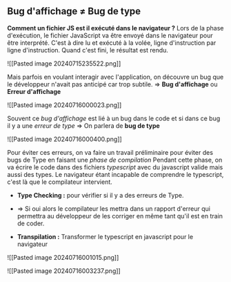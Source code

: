 
## Bug d'affichage ≠ Bug de type

**Comment un fichier JS est il exécuté dans le navigateur ?**
Lors de la phase d'exécution, le fichier JavaScript va être envoyé dans le navigateur pour être interprété. C'est à dire lu et exécuté à la volée, ligne d'instruction par ligne d'instruction. Quand c'est fini, le résultat est rendu.

![[Pasted image 20240715235522.png]]

Mais parfois en voulant interagir avec l'application, on découvre un bug que le développeur n'avait pas anticipé car trop subtile. => **Bug d'affichage** ou **Erreur d'affichage**

![[Pasted image 20240716000023.png]]

Souvent ce *bug d'affichage* est lié à un bug dans le code et si dans ce bug il y a une *erreur de type* 
=> On parlera de **bug de type**

![[Pasted image 20240716000400.png]]

Pour éviter ces erreurs, on va faire un travail préliminaire pour éviter des bugs de Type en faisant une *phase de compilation*
Pendant cette phase, on va écrire le code dans des fichiers *typescript* avec du javascript valide mais aussi des types.
Le navigateur étant incapable de comprendre le typescript, c'est là que le compilateur intervient. 

- **Type Checking :** pour vérifier si il y a des erreurs de Type. 
- => Si oui alors le compilateur les mettra dans un rapport d'erreur qui permettra au développeur de les corriger en même tant qu'il est en train de coder.

 - **Transpilation :** Transformer le typescript en javascript pour le navigateur

![[Pasted image 20240716001015.png]]

![[Pasted image 20240716003237.png]]